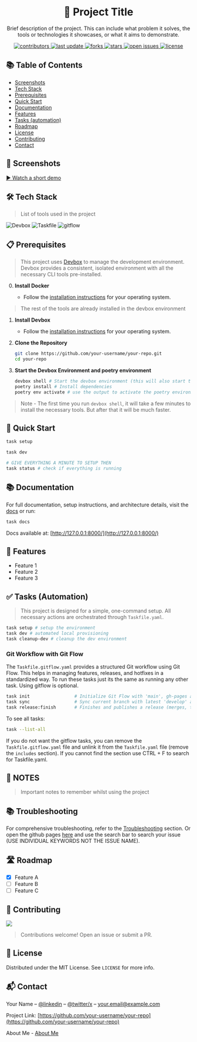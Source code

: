 <div align="center">

  <!-- Row of icons -->
  <!--
  <p>
    <img src="https://logo.svgcdn.com/d/kubernetes-plain-wordmark.svg" alt="Kubernetes" height="95" />
    &nbsp;&nbsp;
    <img src="https://logo.svgcdn.com/d/prometheus-plain-wordmark.svg" alt="Prometheus" height="90" />
    &nbsp;&nbsp;
    <img src="https://logo.svgcdn.com/d/grafana-original-wordmark.svg" alt="Grafana" height="90" />
    &nbsp;&nbsp;
    <img src="https://logo.svgcdn.com/d/helm-original.svg" alt="Helm" height="90" />
  </p>
  -->

  <h1>📘 Project Title</h1>

  <p>
    Brief description of the project. This can include what problem it solves, the tools or technologies it showcases, or what it aims to demonstrate.
  </p>

  <p>
    <a href="https://github.com/sean-njela/docs/graphs/contributors">
    <img src="https://img.shields.io/github/contributors/sean-njela/docs" alt="contributors" />
  </a>
  <a href="">
    <img src="https://img.shields.io/github/last-commit/sean-njela/docs" alt="last update" />
  </a>
  <a href="https://github.com/sean-njela/docs/network/members">
    <img src="https://img.shields.io/github/forks/sean-njela/docs" alt="forks" />
  </a>
  <a href="https://github.com/sean-njela/docs/stargazers">
    <img src="https://img.shields.io/github/stars/sean-njela/docs" alt="stars" />
  </a>
  <a href="https://github.com/sean-njela/docs/issues/">
    <img src="https://img.shields.io/github/issues/sean-njela/docs" alt="open issues" />
  </a>
  <a href="https://github.com/sean-njela/docs/blob/master/LICENSE">
    <img src="https://img.shields.io/github/license/sean-njela/docs.svg" alt="license" />
  </a>
  </p>
</div>

## 📚 Table of Contents

  * [Screenshots](#screenshots)
  * [Tech Stack](#tech-stack)
  * [Prerequisites](#prerequisites)
  * [Quick Start](#quick-start)
  * [Documentation](#documentation)
  * [Features](#features)
  * [Tasks (automation)](#tasks)
  * [Roadmap](#roadmap)
  * [License](#license)
  * [Contributing](#contributing)
  * [Contact](#contact)

## 📸 Screenshots

<!-- <div align="center"> 
  <img src="assets/screenshot1.png" alt="screenshot1" />
  <img src="assets/screenshot2.png" alt="screenshot2" />
</div> -->

<!-- 
## 📸 Demo
<a href="https://www.example.com/">
<div align="center"> 
  <img src="assets/screenshot1.png" alt="screenshot 1" />
  <img href="https://www.example.com/" src="assets/screenshot2.png" alt="screenshot 2" />
</div>
</a>

![▶ Watch a short demo](assets/demo-video-gif.gif)
[![▶ Watch a short demo](assets/demo-video-gif.gif)](https://www.example.com/)
 -->

[▶ Watch a short demo](assets/demo-video-small.mp4)

## 🛠️ Tech Stack

> List of tools used in the project

![Devbox](https://img.shields.io/badge/Devbox-0.15.0-green)
![Taskfile](https://img.shields.io/badge/Taskfile-3.44.0-green)
![gitflow](https://img.shields.io/badge/gitflow-1.12-green)

## 📋 Prerequisites

> This project uses [Devbox](https://www.jetify.com/devbox/) to manage the development environment. Devbox provides a consistent, isolated environment with all the necessary CLI tools pre-installed.

0. **Install Docker**

   - Follow the [installation instructions](https://docs.docker.com/get-docker/) for your operating system.

> The rest of the tools are already installed in the devbox environment

1. **Install Devbox**

   - Follow the [installation instructions](https://www.jetify.com/devbox/docs/installing_devbox/) for your operating system.

2. **Clone the Repository**

   ```bash
   git clone https://github.com/your-username/your-repo.git
   cd your-repo
   ```

3. **Start the Devbox Environment and poetry environment**

   ```bash
   devbox shell # Start the devbox environment (this will also start the poetry environment)
   poetry install # Install dependencies
   poetry env activate # use the output to activate the poetry environment ( ONLY IF DEVBOX DOES NOT ACTIVATE THE ENVIRONMENT)
   ```
> Note - The first time you run `devbox shell`, it will take a few minutes to install the necessary tools. But after that it will be much faster.

## 🚀 Quick Start

```bash
task setup

task dev

# GIVE EVERYTHING A MINUTE TO SETUP THEN
task status # check if everything is running
```

## 📚 Documentation

For full documentation, setup instructions, and architecture details, visit the [docs](docs/index.md) or run:

```bash
task docs
```

Docs available at: [http://127.0.0.1:8000/](http://127.0.0.1:8000/)

## 📂 Features

* Feature 1
* Feature 2
* Feature 3

## ✅ Tasks (Automation)

> This project is designed for a simple, one-command setup. All necessary actions are orchestrated through `Taskfile.yaml`.

```bash
task setup # setup the environment
task dev # automated local provisioning
task cleanup-dev # cleanup the dev environment
```

### Git Workflow with Git Flow

The `Taskfile.gitflow.yaml` provides a structured Git workflow using Git Flow. This helps in managing features, releases, and hotfixes in a standardized way. To run these tasks just its the same as running any other task. Using gitflow is optional.

```bash
task init                 # Initialize Git Flow with 'main', gh-pages and 'develop'
task sync                 # Sync current branch with latest 'develop' and handle main updates
task release:finish       # Finishes and publishes a release (merges, tags, pushes). e.g task release:finish version="1.2.0"
```

To see all tasks:

```bash
task --list-all
```

If you do not want the gitflow tasks, you can remove the `Taskfile.gitflow.yaml` file and unlink it from the `Taskfile.yaml` file (remove the `includes` section). If you cannot find the section use CTRL + F to search for Taskfile.yaml.

## 📝 NOTES

> Important notes to remember whilst using the project

## 📚 Troubleshooting

For comprehensive troubleshooting, refer to the [Troubleshooting](docs/3-troubleshooting/overview.md) section. Or open the github pages [here](https://your-username.github.io/docs/3-troubleshooting/overview.md) and use the search bar to search your issue (USE INDIVIDUAL KEYWORDS NOT THE ISSUE NAME). 

## 🛣️ Roadmap

* [x] Feature A
* [ ] Feature B
* [ ] Feature C

## 🤝 Contributing

<a href="https://github.com/your-username/your-repo/graphs/contributors">
  <img src="https://contrib.rocks/image?repo=your-username/your-repo" />
</a>

> Contributions welcome! Open an issue or submit a PR.

## 📄 License

Distributed under the MIT License. See `LICENSE` for more info.

## 📬 Contact

Your Name – [@linkedin](https://linkedin.com/in/yourlinkedin) – [@twitter/x](https://x.com/yourtwitter) – [your.email@example.com](mailto:your.email@example.com)

Project Link: [https://github.com/your-username/your-repo](https://github.com/your-username/your-repo)

About Me - [About Me](docs/4-about/about.md)







